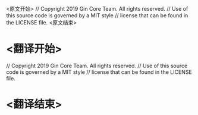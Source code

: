 
<原文开始>
// Copyright 2019 Gin Core Team. All rights reserved.
// Use of this source code is governed by a MIT style
// license that can be found in the LICENSE file.
<原文结束>

# <翻译开始>
// Copyright 2019 Gin Core Team. All rights reserved.
// Use of this source code is governed by a MIT style
// license that can be found in the LICENSE file.
# <翻译结束>

